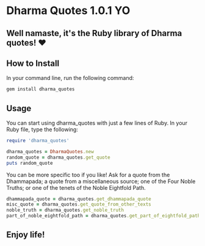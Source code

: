 # Dharma Quotes 1.0.1 YO

## Well namaste, it's the Ruby library of Dharma quotes! :heart:

## How to Install
In your command line, run the following command:
```bash
gem install dharma_quotes
```
## Usage
You can start using dharma_quotes with just a few lines of Ruby. In your Ruby file, type the following:
```ruby
require 'dharma_quotes'

dharma_quotes = DharmaQuotes.new
random_quote = dharma_quotes.get_quote
puts random_quote
```

You can be more specific too if you like! Ask for a quote from the Dhammapada; a quote from a miscellaneous source; one of the Four Noble Truths; or one of the tenets of the Noble Eightfold Path.
```ruby
dhammapada_quote = dharma_quotes.get_dhammapada_quote
misc_quote = dharma_quotes.get_quote_from_other_texts
noble_truth = dharma_quotes.get_noble_truth
part_of_noble_eightfold_path = dharma_quotes.get_part_of_eightfold_path
```

## Enjoy life!
